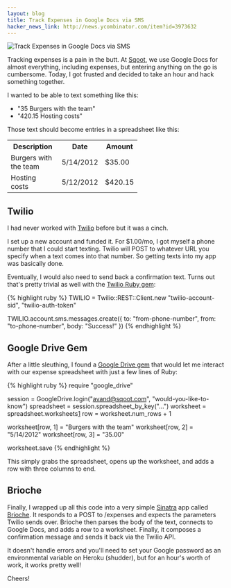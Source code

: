 ```yaml
---
layout: blog
title: Track Expenses in Google Docs via SMS
hacker_news_link: http://news.ycombinator.com/item?id=3973632
---
```


<img src="http://farm9.staticflickr.com/8145/7199153550_d3a50c9809_n.jpg" alt="Track Expenses in Google Docs via SMS" title="Track Expenses in Google Docs via SMS" class="right">

Tracking expenses is a pain in the butt. At [Sqoot][6], we use Google Docs for almost everything, including expenses, but entering anything on the go is cumbersome. Today, I got frusted and decided to take an hour and hack something together.

I wanted to be able to text something like this:

* "35 Burgers with the team"
* "420.15 Hosting costs"

Those text should become entries in a spreadsheet like this:

<table style="width: 300px">
  <tr>
    <th>Description</th>
    <th>Date</th>
    <th>Amount</th>
  </tr>
  <tr>
    <td>Burgers with the team</td>
    <td>5/14/2012</td>
    <td>$35.00</td>
  </tr>
  <tr>
    <td>Hosting costs</td>
    <td>5/12/2012</td>
    <td>$420.15</td>
  </tr>
</table>

## Twilio

I had never worked with [Twilio][1] before but it was a cinch.

I set up a new account and funded it. For $1.00/mo, I got myself a phone number that I could start texting. Twilio will POST to whatever URL you specify when a text comes into that number. So getting texts into my app was basically done.

Eventually, I would also need to send back a confirmation text. Turns out that's pretty trivial as well with the [Twilio Ruby gem][3]:

{% highlight ruby %}
TWILIO = Twilio::REST::Client.new "twilio-account-sid", "twilio-auth-token"

TWILIO.account.sms.messages.create({
  to:   "from-phone-number",
  from: "to-phone-number",
  body: "Success!"
})
{% endhighlight %}


## Google Drive Gem

After a little sleuthing, I found a [Google Drive gem][2] that would let me interact with our expense spreadsheet with just a few lines of Ruby:

{% highlight ruby %}
require "google_drive"

session     = GoogleDrive.login("avand@sqoot.com", "would-you-like-to-know")
spreadsheet = session.spreadsheet_by_key("...")
worksheet   = spreadsheet.worksheets[1]
row         = worksheet.num_rows + 1

worksheet[row, 1] = "Burgers with the team"
worksheet[row, 2] = "5/14/2012"
worksheet[row, 3] = "35.00"

worksheet.save
{% endhighlight %}

This simply grabs the spreadsheet, opens up the worksheet, and adds a row with three columns to end.

## Brioche

Finally, I wrapped up all this code into a very simple [Sinatra][4] app called [Brioche][5]. It responds to a POST to /expenses and expects the parameters Twilio sends over. Brioche then parses the body of the text, connects to Google Docs, and adds a row to a worksheet. Finally, it composes a confirmation message and sends it back via the Twilio API.

It doesn't handle errors and you'll need to set your Google password as an environmental variable on Heroku (shudder), but for an hour's worth of work, it works pretty well!

Cheers!

[1]: http://twilio.com
[2]: https://github.com/gimite/google-drive-ruby
[3]: https://github.com/twilio/twilio-ruby
[4]: http://www.sinatrarb.com/
[5]: https://github.com/avand/brioche
[6]: http://www.sqoot.com/
